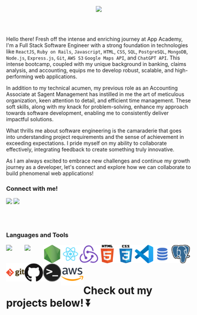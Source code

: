<div id="header" align="center">
  <img src="https://media.giphy.com/media/xT1XGzXhVgWRLN1Cco/giphy.gif" width="200"/>
</div>

<br/><br/>

Hello there! Fresh off the intense and enriching journey at App Academy, I'm a Full Stack Software Engineer with a strong foundation in technologies like `ReactJS`, `Ruby on Rails`, `Javascript`, `HTML`, `CSS`, `SQL`, `PostgreSQL`, `MongoDB`, `Node.js`, `Express.js`, `Git`, `AWS S3` `Google Maps API`, and `ChatGPT API`. This intense bootcamp, coupled with my unique background in banking, claims analysis, and accounting, equips me to develop robust, scalable, and high-performing web applications.

In addition to my technical acumen, my previous role as an Accounting Associate at Sagent Management has instilled in me the art of meticulous organization, keen attention to detail, and efficient time management. These soft skills, along with my knack for problem-solving, enhance my approach towards software development, enabling me to consistently deliver impactful solutions.

What thrills me about software engineering is the camaraderie that goes into understanding project requirements and the sense of achievement in exceeding expectations. I pride myself on my ability to collaborate effectively, integrating feedback to create something truly innovative.

As I am always excited to embrace new challenges and continue my growth journey as a developer, let's connect and explore how we can collaborate to build phenomenal web applications!


### **Connect with me!**
<a href="https://www.linkedin.com/in/ernest-tan3/"><img src="https://www.freeiconspng.com/uploads/linkedin-logo-3.png" width="58" /></a>
<a href ="https://wellfound.com/u/ernest-tan-6"><img src="https://pbs.twimg.com/profile_images/1592590479065075713/JKdDlBeu_400x400.jpg" width="50"/></a>

<br/><br/>

### **Languages and Tools**
<img align="left" width="50px" src="https://raw.githubusercontent.com/jmnote/z-icons/master/svg/ruby.svg" />
<img align="left" width="50px" src="https://raw.githubusercontent.com/jmnote/z-icons/master/svg/javascript.svg" />
<img align="left" width="50px" src="https://raw.githubusercontent.com/github/explore/80688e429a7d4ef2fca1e82350fe8e3517d3494d/topics/nodejs/nodejs.png" />
<img align="left" width="50px" src="https://raw.githubusercontent.com/github/explore/80688e429a7d4ef2fca1e82350fe8e3517d3494d/topics/react/react.png" />
<img align="left" width="50px" src="https://github.com/devicons/devicon/blob/master/icons/redux/redux-original.svg"/>
<img align="left" width="50px" src="https://raw.githubusercontent.com/github/explore/80688e429a7d4ef2fca1e82350fe8e3517d3494d/topics/html/html.png" />
<img align="left" width="50px" src="https://raw.githubusercontent.com/github/explore/80688e429a7d4ef2fca1e82350fe8e3517d3494d/topics/css/css.png" />
<img align="left" width="50px" src="https://raw.githubusercontent.com/github/explore/80688e429a7d4ef2fca1e82350fe8e3517d3494d/topics/visual-studio-code/visual-studio-code.png" />
<img align="left" width="50px" src="https://raw.githubusercontent.com/github/explore/80688e429a7d4ef2fca1e82350fe8e3517d3494d/topics/sql/sql.png" />
<img align="left" width="50px" src="https://raw.githubusercontent.com/github/explore/80688e429a7d4ef2fca1e82350fe8e3517d3494d/topics/postgresql/postgresql.png" />
<img align="left" width="50px" src="https://raw.githubusercontent.com/github/explore/80688e429a7d4ef2fca1e82350fe8e3517d3494d/topics/git/git.png" />
<img align="left" width="50px" src="https://raw.githubusercontent.com/github/explore/78df643247d429f6cc873026c0622819ad797942/topics/github/github.png" />
<img align="left" width="50px" src="https://raw.githubusercontent.com/github/explore/80688e429a7d4ef2fca1e82350fe8e3517d3494d/topics/terminal/terminal.png" />
<img align="left" width="60px" src="https://github.com/devicons/devicon/blob/master/icons/amazonwebservices/amazonwebservices-original-wordmark.svg" />

<br/><br/>
<br/><br/>


# Check out my projects below! ⏬
